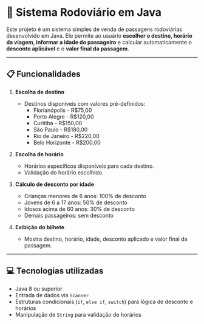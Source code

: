 # 🚌 Sistema Rodoviário em Java

Este projeto é um sistema simples de venda de passagens rodoviárias desenvolvido em Java. Ele permite ao usuário **escolher o destino, horário da viagem, informar a idade do passageiro** e calcular automaticamente o **desconto aplicável** e o **valor final da passagem**.

---

## 📋 Funcionalidades

1. **Escolha de destino**  
   - Destinos disponíveis com valores pré-definidos:  
     - Florianópolis - R$75,00  
     - Porto Alegre - R$120,00  
     - Curitiba - R$150,00  
     - São Paulo - R$180,00  
     - Rio de Janeiro - R$220,00  
     - Belo Horizonte - R$200,00  

2. **Escolha de horário**  
   - Horários específicos disponíveis para cada destino.  
   - Validação do horário escolhido.

3. **Cálculo de desconto por idade**  
   - Crianças menores de 6 anos: 100% de desconto  
   - Jovens de 6 a 17 anos: 50% de desconto  
   - Idosos acima de 60 anos: 30% de desconto  
   - Demais passageiros: sem desconto  

4. **Exibição do bilhete**  
   - Mostra destino, horário, idade, desconto aplicado e valor final da passagem.  

---

## 💻 Tecnologias utilizadas

- Java 8 ou superior  
- Entrada de dados via `Scanner`  
- Estruturas condicionais (`if`, `else if`, `switch`) para lógica de desconto e horários  
- Manipulação de `String` para validação de horários  